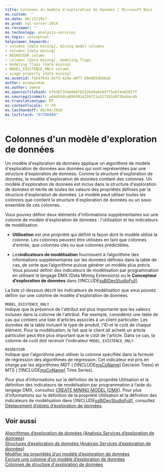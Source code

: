 ```yaml
---
title: Colonnes du modèle d’exploration de données | Microsoft Docs
ms.custom: ''
ms.date: 06/13/2017
ms.prod: sql-server-2014
ms.reviewer: ''
ms.technology: analysis-services
ms.topic: conceptual
helpviewer_keywords:
- columns [data mining], mining model columns
- columns [data mining]
- REGRESSOR column
- columns [data mining], modeling flags
- modeling flags [data mining]
- MODEL_EXISTENCE_ONLY column
- usage property [data mining]
ms.assetid: fab47643-5bfd-424e-a0f7-69e665db6bab
author: minewiskan
ms.author: owend
ms.openlocfilehash: 6f936f3f4e0b8f65326e9a6e84f75e6f4e82657f
ms.sourcegitcommit: ad4d92dce894592a259721a1571b1d8736abacdb
ms.translationtype: MT
ms.contentlocale: fr-FR
ms.lasthandoff: 08/04/2020
ms.locfileid: "87700499"
---
```

# <a name="mining-model-columns"></a>Colonnes d'un modèle d'exploration de données
  Un modèle d'exploration de données applique un algorithme de modèle d'exploration de données aux données qui sont représentées par une structure d'exploration de données. Comme la structure d'exploration de données, le modèle d'exploration de données contient des colonnes. Un modèle d'exploration de données est inclus dans la structure d'exploration de données et hérite de toutes les valeurs des propriétés définies par la structure d'exploration de données. Le modèle peut utiliser toutes les colonnes que contient la structure d'exploration de données ou un sous-ensemble de ces colonnes.  
  
 Vous pouvez définir deux éléments d'informations supplémentaires sur une colonne de modèle d'exploration de données : l'utilisation et les indicateurs de modélisation.  
  
-   **Utilisation** est une propriété qui définit la façon dont le modèle utilise la colonne. Les colonnes peuvent être utilisées en tant que colonnes d'entrée, que colonnes clés ou que colonnes prédictibles.  
  
-   Les**indicateurs de modélisation** fournissent à l’algorithme des informations supplémentaires sur les données définies dans la table de cas, de sorte que l’algorithme puisse générer un modèle plus précis. Vous pouvez définir des indicateurs de modélisation par programmation en utilisant le langage DMX (Data Mining Extensions) ou le **Concepteur d’exploration de données** dans [!INCLUDE[ssBIDevStudioFull](../../includes/ssbidevstudiofull-md.md)].  
  
 La liste ci-dessous décrit les indicateurs de modélisation que vous pouvez définir sur une colonne de modèle d'exploration de données.  
  
 `MODEL_EXISTENCE_ONLY`  
 Indique que la présence de l'attribut est plus importante que les valeurs incluses dans la colonne de l'attribut. Par exemple, considérez une table de cas qui contient une liste d'articles associés à un client particulier. Les données de la table incluent le type de produit, l'ID et le coût de chaque élément. Pour la modélisation, le fait que le client ait acheté un article particulier peut être plus important que le coût de l'article. Dans ce cas, la colonne de coût doit recevoir l'indicateur `MODEL_EXISTENCE_ONLY`.  
  
 `REGRESSOR`  
 Indique que l'algorithme peut utiliser la colonne spécifiée dans la formule de régression des algorithmes de régression. Cet indicateur est pris en charge par les algorithmes MDT ( [!INCLUDE[msCoName](../../includes/msconame-md.md)] Decision Trees) et MTS ( [!INCLUDE[msCoName](../../includes/msconame-md.md)] Time Series).  
  
 Pour plus d’informations sur la définition de la propriété Utilisation et la définition des indicateurs de modélisation par programmation à l’aide du langage DMX, consultez [CREATE MINING MODEL &#40;DMX&#41;](/sql/dmx/create-mining-model-dmx). Pour plus d’informations sur la définition de la propriété Utilisation et la définition des indicateurs de modélisation dans [!INCLUDE[ssBIDevStudioFull](../../includes/ssbidevstudiofull-md.md)], consultez [Déplacement d’objets d’exploration de données](moving-data-mining-objects.md).  
  
## <a name="see-also"></a>Voir aussi  
 [Algorithmes d’exploration de données &#40;Analysis Services d’exploration de données&#41;](data-mining-algorithms-analysis-services-data-mining.md)   
 [Structures d’exploration de données &#40;Analysis Services d’exploration de données&#41;](mining-structures-analysis-services-data-mining.md)   
 [Modifier les propriétés d’un modèle d’exploration de données](change-the-properties-of-a-mining-model.md)   
 [Exclure une colonne d’un modèle d’exploration de données](exclude-a-column-from-a-mining-model.md)   
 [Colonnes de structure d'exploration de données](mining-structure-columns.md)  
  
  
